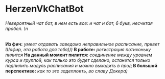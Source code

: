 # HerzenVkChatBot
###### Невероятный чат бот, в нем есть все: и чат и бот, 6 букв, несчитая пробел. \n
**Из фич:**  *умеет отдавать заведомо неправильное расписание, привет Шафир, эта работа для тебя)))*
**В работе:** *регистрация потихоньку пилится* 
**На данный момент пилится:** *соединение между уровнем курса и группой, как только это будет сделано, останется только подпилить модуль расписания и можно выходить в прод* 
**В большой перспективе:** *как то это задеплоить, во славу Докера)* 
